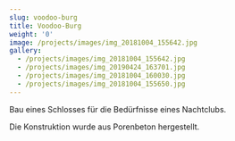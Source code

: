 ```yaml
---
slug: voodoo-burg
title: Voodoo-Burg
weight: '0'
image: /projects/images/img_20181004_155642.jpg
gallery:
  - /projects/images/img_20181004_155642.jpg
  - /projects/images/img_20190424_163701.jpg
  - /projects/images/img_20181004_160030.jpg
  - /projects/images/img_20181004_155650.jpg
---
```

Bau eines Schlosses für die Bedürfnisse eines Nachtclubs.

Die Konstruktion wurde aus Porenbeton hergestellt.
